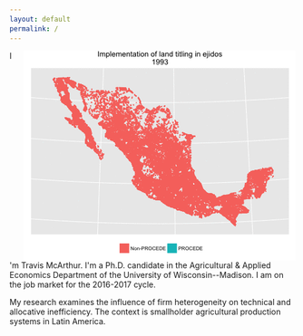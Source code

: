 ```yaml
---
layout: default
permalink: /
---
```


<!--  <img style="float:right" src="/images/output.gif"  /> -->

<img style="float:right;padding-left:20px" src="/images/procede-map/procede-map.gif"  />

I'm Travis McArthur. I'm a Ph.D. candidate in the Agricultural & Applied Economics Department of the University of Wisconsin--Madison. I am on the job market for the 2016-2017 cycle.

My research examines the influence of firm heterogeneity on technical and allocative inefficiency. The context is smallholder agricultural production systems in Latin America.
